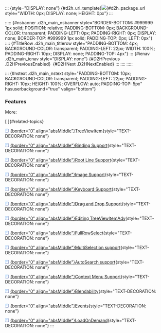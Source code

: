 ::: {style="DISPLAY: none"}
[](ms-xhelp:///?Id=d2h_url_template){#d2h_url_template}![](!package_url!){#d2h_package_url style="WIDTH: 0px; DISPLAY: none; HEIGHT: 0px"}
:::

::::: {#nsbanner .d2h_main_nsbanner style="BORDER-BOTTOM: #999999 1px solid; POSITION: relative; PADDING-BOTTOM: 0px; BACKGROUND-COLOR: transparent; PADDING-LEFT: 0px; PADDING-RIGHT: 0px; DISPLAY: none; BORDER-TOP: #999999 1px solid; PADDING-TOP: 0px; LEFT: 0px"}
:::: {#TitleRow .d2h_main_titlerow style="PADDING-BOTTOM: 4px; BACKGROUND-COLOR: transparent; PADDING-LEFT: 22px; WIDTH: 100%; PADDING-RIGHT: 10px; DISPLAY: none; PADDING-TOP: 4px"}
::: {#ienav .d2h_main_ienav style="DISPLAY: none"}
[](ms-xhelp:///?Id=b4af1a07-0f91-4388-82de-75fead2f8c5f){#D2HPrevious .D2HPreviousEnabled}  [](ms-xhelp:///?Id=61ee2760-eed4-4efd-b98c-9bc1673c57f4){#D2HNext .D2HNextEnabled}
:::
::::
:::::

::: {#nstext .d2h_main_nstext style="PADDING-BOTTOM: 10px; BACKGROUND-COLOR: transparent; PADDING-LEFT: 22px; PADDING-RIGHT: 10px; HEIGHT: 100%; OVERFLOW: auto; PADDING-TOP: 5px" hasuserbackground="true" valign="bottom"}
### Features

More:

[ ]{#related-topics}

[![](../button.gif){border="0" align="absMiddle"}TreeViewItem](ms-xhelp:///?Id=90bbfe49-96f9-412d-8342-e8d2b7221411){style="TEXT-DECORATION: none"}

[![](../button.gif){border="0" align="absMiddle"}Binding Support](ms-xhelp:///?Id=31343b47-dbd9-4c95-b582-497415b302f8){style="TEXT-DECORATION: none"}

[![](../button.gif){border="0" align="absMiddle"}Root Line Support](ms-xhelp:///?Id=f7cb326f-2602-43e8-96c6-0bbea08c0fa9){style="TEXT-DECORATION: none"}

[![](../button.gif){border="0" align="absMiddle"}Image Support](ms-xhelp:///?Id=9da827ee-6c99-4ba4-b5c3-f6d92b621d39){style="TEXT-DECORATION: none"}

[![](../button.gif){border="0" align="absMiddle"}Keyboard Support](ms-xhelp:///?Id=a72bd0ca-621f-4fbb-85ce-20936e568acf){style="TEXT-DECORATION: none"}

[![](../button.gif){border="0" align="absMiddle"}Drag and Drop Support](ms-xhelp:///?Id=4e229ea0-6ff8-47bd-a211-85d352a158da){style="TEXT-DECORATION: none"}

[![](../button.gif){border="0" align="absMiddle"}Editing TreeViewItemAdv](ms-xhelp:///?Id=2434f56c-2ddc-4eca-9609-d6578c5f6208){style="TEXT-DECORATION: none"}

[![](../button.gif){border="0" align="absMiddle"}FullRowSelect](ms-xhelp:///?Id=dc8a2c91-ad6c-402e-aa28-f10c539e7244){style="TEXT-DECORATION: none"}

[![](../button.gif){border="0" align="absMiddle"}MultiSelection support](ms-xhelp:///?Id=ae0e6079-08f1-4972-9b4e-60f793e0dfde){style="TEXT-DECORATION: none"}

[![](../button.gif){border="0" align="absMiddle"}AutoSearch support](ms-xhelp:///?Id=1bb2a476-8a0d-45de-88f3-b88bc0c9241b){style="TEXT-DECORATION: none"}

[![](../button.gif){border="0" align="absMiddle"}Context Menu Support](ms-xhelp:///?Id=c07a9851-c289-4032-b39d-00bd820e0a15){style="TEXT-DECORATION: none"}

[![](../button.gif){border="0" align="absMiddle"}Blendability](ms-xhelp:///?Id=b7c4f2c1-b5cb-4bdc-8347-8134c41135dc){style="TEXT-DECORATION: none"}

[![](../button.gif){border="0" align="absMiddle"}Events](ms-xhelp:///?Id=591afbdc-ad57-44eb-9119-daece15e80ca){style="TEXT-DECORATION: none"}

[![](../button.gif){border="0" align="absMiddle"}LoadOnDemand](ms-xhelp:///?Id=6bd7ec51-50aa-4dc5-bbcb-2032e2199d33){style="TEXT-DECORATION: none"}
:::

